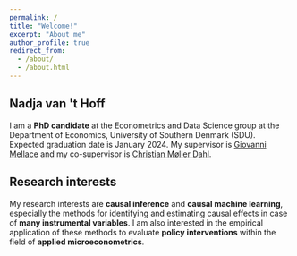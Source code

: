 ```yaml
---
permalink: /
title: "Welcome!"
excerpt: "About me"
author_profile: true
redirect_from: 
  - /about/
  - /about.html
---
```


Nadja van 't Hoff
------
I am a **PhD candidate** at the Econometrics and Data Science group at the Department of Economics, University of Southern Denmark (SDU). Expected graduation date is January 2024. My supervisor is [Giovanni Mellace](https://sites.google.com/site/giovannimellace/) and my co-supervisor is [Christian Møller Dahl](https://portal.findresearcher.sdu.dk/en/persons/christian-m%C3%B8ller-dahl). 



Research interests
------
My research interests are **causal inference** and **causal machine learning**, especially the methods for identifying and estimating causal effects in case of **many instrumental variables**. I am also interested in the empirical application of these methods to evaluate **policy interventions** within the field of **applied microeconometrics**.


<!---
![Test image](images/mstile-150x150.png)
-->
